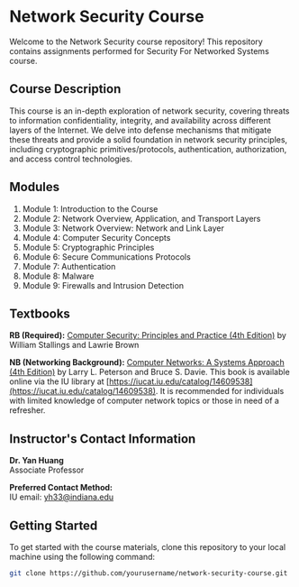 # Network Security Course

Welcome to the Network Security course repository! This repository contains assignments performed for Security For Networked Systems course.

## Course Description

This course is an in-depth exploration of network security, covering threats to information confidentiality, integrity, and availability across different layers of the Internet. We delve into defense mechanisms that mitigate these threats and provide a solid foundation in network security principles, including cryptographic primitives/protocols, authentication, authorization, and access control technologies.

## Modules

1. Module 1: Introduction to the Course
2. Module 2: Network Overview, Application, and Transport Layers
3. Module 3: Network Overview: Network and Link Layer
4. Module 4: Computer Security Concepts
5. Module 5: Cryptographic Principles
6. Module 6: Secure Communications Protocols
7. Module 7: Authentication
8. Module 8: Malware
9. Module 9: Firewalls and Intrusion Detection

## Textbooks

**RB (Required):** [Computer Security: Principles and Practice (4th Edition)](https://www.amazon.com/Computer-Security-Principles-Practice-4th/dp/0134794109) by William Stallings and Lawrie Brown

**NB (Networking Background):** [Computer Networks: A Systems Approach (4th Edition)](https://iucat.iu.edu/catalog/14609538) by Larry L. Peterson and Bruce S. Davie. This book is available online via the IU library at [https://iucat.iu.edu/catalog/14609538](https://iucat.iu.edu/catalog/14609538). It is recommended for individuals with limited knowledge of computer network topics or those in need of a refresher.

## Instructor's Contact Information

**Dr. Yan Huang**  
Associate Professor  

**Preferred Contact Method:**  
IU email: [yh33@indiana.edu](mailto:yh33@indiana.edu)

## Getting Started

To get started with the course materials, clone this repository to your local machine using the following command:

```bash
git clone https://github.com/yourusername/network-security-course.git

